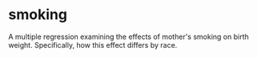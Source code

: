 # smoking
A multiple regression examining the effects of mother's smoking on birth weight. Specifically, how this effect differs by race.
